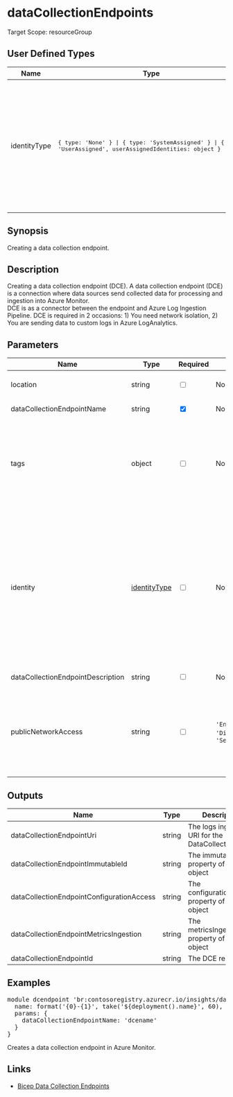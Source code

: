 ﻿# dataCollectionEndpoints

Target Scope: resourceGroup

## User Defined Types
| Name | Type | Discriminator | Description
| -- |  -- | -- | -- |
| <a id="identityType">identityType</a>  | <pre>{ type: 'None' } &#124; { type: 'SystemAssigned' } &#124; { type: 'UserAssigned', userAssignedIdentities: object }</pre> | type | The identity type. This can be either `None`, a `System Assigned` or a `UserAssigned` identity. In the case of UserAssigned, the userAssignedIdentities must be set with the ResourceId of the user assigned identity resource and the identity must have at least read logs rbac rights on the resource in scope. | 

## Synopsis
Creating a data collection endpoint.

## Description
Creating a data collection endpoint (DCE). A data collection endpoint (DCE) is a connection where data sources send collected data for processing and ingestion into Azure Monitor.<br>
DCE is as a connector between the endpoint and Azure Log Ingestion Pipeline. DCE is required in 2 occasions: 1) You need network isolation, 2) You are sending data to custom logs in Azure LogAnalytics.

## Parameters
| Name | Type | Required | Validation | Default value | Description |
| -- |  -- | -- | -- | -- | -- |
| location | string | <input type="checkbox"> | None | <pre>resourceGroup().location</pre> | The location for this resource to be upserted in. |
| dataCollectionEndpointName | string | <input type="checkbox" checked> | None | <pre></pre> | The name of the data collection endpoint. |
| tags | object | <input type="checkbox"> | None | <pre>{}</pre> | The tags to apply to this resource. This is an object with key/value pairs.<br>Example:<br>{<br>&nbsp;&nbsp;&nbsp;FirstTag: myvalue<br>&nbsp;&nbsp;&nbsp;SecondTag: another value<br>} |
| identity | [identityType](#identityType) | <input type="checkbox"> | None | <pre>{<br>  type: 'None'<br>}</pre> | Sets the identity. This can be either `None`, a `System Assigned` or a `UserAssigned` identity.<br>Defaults no identity.<br>If type is `UserAssigned`, then userAssignedIdentities must be set with the ResourceId of the user assigned identity resource<br>and the identity must have at least read logs rbac rights on the resource in scope.<br><details><br>&nbsp;&nbsp;&nbsp;<summary>Click to show example</summary><br><pre><br>{<br>&nbsp;&nbsp;&nbsp;type: 'UserAssigned'<br>&nbsp;&nbsp;&nbsp;userAssignedIdentities: userAssignedIdentityId :{}<br>},<br>{<br>&nbsp;&nbsp;&nbsp;type: 'SystemAssigned'<br>},<br>{<br>&nbsp;&nbsp;&nbsp;type: 'None'<br>}<br></pre><br></details> |
| dataCollectionEndpointDescription | string | <input type="checkbox"> | None | <pre>'Data Collection Endpoint'</pre> | The data collection endpoint description. |
| publicNetworkAccess | string | <input type="checkbox"> | `'Enabled'` or `'Disabled'` or `'SecuredByPerimeter'` | <pre>'Enabled'</pre> | The configuration to set whether network access from public internet to the endpoints is allowed. You can use Azure Monitor Private Link Scopes to restrict access to the endpoint (SecureByPerimeter). |

## Outputs
| Name | Type | Description |
| -- |  -- | -- |
| dataCollectionEndpointUri | string | The logs ingestion URI for the DataCollectionRule. |
| dataCollectionEndpointImmutableId | string | The immutableId property of the DCE object |
| dataCollectionEndpointConfigurationAccess | string | The configurationAccess property of the DCE object |
| dataCollectionEndpointMetricsIngestion | string | The metricsIngestion property of the DCE object |
| dataCollectionEndpointId | string | The DCE resourceId. |

## Examples
<pre>
module dcendpoint 'br:contosoregistry.azurecr.io/insights/datacollectionendpoints:latest' = {
  name: format('{0}-{1}', take('${deployment().name}', 60), 'dce')
  params: {
    dataCollectionEndpointName: 'dcename'
  }
}
</pre>
<p>Creates a data collection endpoint in Azure Monitor.</p>

## Links
- [Bicep Data Collection Endpoints](https://learn.microsoft.com/en-us/azure/templates/microsoft.insights/datacollectionendpoints?pivots=deployment-language-bicep)

